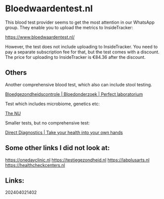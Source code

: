 # Bloedwaardentest.nl

This blood test provider seems to get the most attention in our WhatsApp group. They enable you to upload the metrics to InsideTracker:

https://www.bloedwaardentest.nl/

However, the test does not include uploading to InsideTracker. You need to pay a separate subscription fee for that, but the test comes with a discount. The price for uploading to InsideTracker is €84.36 after the discount.

## Others

Another comprehensive blood test, which also can include stool testing.

[Bloedgezondheidscontrole | Bloedonderzoek | Perfect laboratorium](https://www.perfectlab.nl/product/bloed-health-check)

Test which includes microbiome, genetics etc:

[The NU](https://www.thenu.com/)

Smaller tests, but no comprehensive test:

[Direct Diagnostics | Take your health into your own hands](https://directdiagnostics.nl/en/onze-testen)

## Some other links I did not look at:

https://onedayclinic.nl
https://testjegezondheid.nl
https://labplusarts.nl
https://healthcheckcenters.nl

## Links:



202404021402